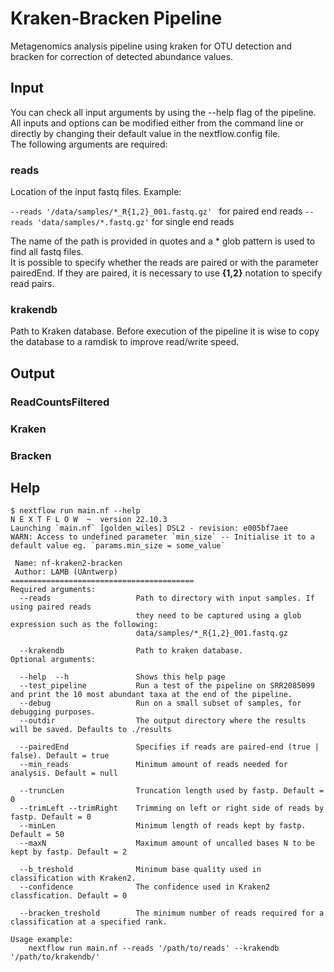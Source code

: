 # Kraken-Bracken Pipeline

Metagenomics analysis pipeline using kraken for OTU detection and bracken for correction of detected abundance values.

## Input

You can check all input arguments by using the --help flag of the pipeline.
All inputs and options can be modified either from the command line or directly by changing their default value in the nextflow.config file.  
The following arguments are required:

### reads

Location of the input fastq files. Example:

`--reads '/data/samples/*_R{1,2}_001.fastq.gz' `
for paired end reads
`--reads 'data/samples/*.fastq.gz'`
for single end reads

The name of the path is provided in quotes and a \* glob pattern is used to find all fastq files.  
It is possible to specify whether the reads are paired or with the parameter pairedEnd.
If they are paired, it is necessary to use **{1,2}** notation to specify read pairs.

### krakendb

Path to Kraken database. Before execution of the pipeline it is wise to copy the database to a ramdisk to improve read/write speed.

## Output

### ReadCountsFiltered

### Kraken

### Bracken

## Help

```
$ nextflow run main.nf --help
N E X T F L O W  ~  version 22.10.3
Launching `main.nf` [golden_wiles] DSL2 - revision: e005bf7aee
WARN: Access to undefined parameter `min_size` -- Initialise it to a default value eg. `params.min_size = some_value`

 Name: nf-kraken2-bracken
 Author: LAMB (UAntwerp)
=========================================
Required arguments:
  --reads                   Path to directory with input samples. If using paired reads
                            they need to be captured using a glob expression such as the following:
                            data/samples/*_R{1,2}_001.fastq.gz

  --krakendb                Path to kraken database.
Optional arguments:

  --help  --h               Shows this help page
  --test_pipeline           Run a test of the pipeline on SRR2085099 and print the 10 most abundant taxa at the end of the pipeline.
  --debug                   Run on a small subset of samples, for debugging purposes.
  --outdir                  The output directory where the results will be saved. Defaults to ./results

  --pairedEnd               Specifies if reads are paired-end (true | false). Default = true
  --min_reads               Minimum amount of reads needed for analysis. Default = null

  --truncLen                Truncation length used by fastp. Default = 0
  --trimLeft --trimRight    Trimming on left or right side of reads by fastp. Default = 0
  --minLen                  Minimum length of reads kept by fastp. Default = 50
  --maxN                    Maximum amount of uncalled bases N to be kept by fastp. Default = 2

  --b_treshold              Minimum base quality used in classification with Kraken2.
  --confidence              The confidence used in Kraken2 classfication. Default = 0

  --bracken_treshold        The minimum number of reads required for a classification at a specified rank.

Usage example:
    nextflow run main.nf --reads '/path/to/reads' --krakendb '/path/to/krakendb/'


```
